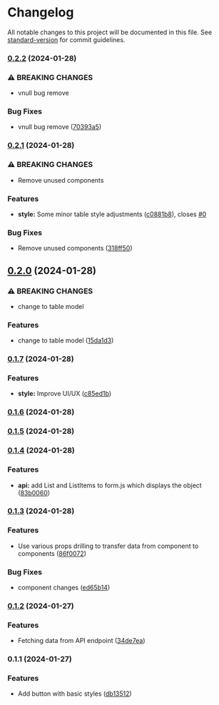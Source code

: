# Changelog

All notable changes to this project will be documented in this file. See [standard-version](https://github.com/conventional-changelog/standard-version) for commit guidelines.

### [0.2.2](https://github.com/ptech12/fetch-data-challange/compare/v0.2.1...v0.2.2) (2024-01-28)


### ⚠ BREAKING CHANGES

* vnull bug remove

### Bug Fixes

* vnull bug remove ([70393a5](https://github.com/ptech12/fetch-data-challange/commit/70393a56fe63604e87786959d786c08c63ad55cd))

### [0.2.1](https://github.com/ptech12/fetch-data-challange/compare/v0.2.0...v0.2.1) (2024-01-28)


### ⚠ BREAKING CHANGES

* Remove unused components

### Features

* **style:** Some minor table style adjustments ([c0881b8](https://github.com/ptech12/fetch-data-challange/commit/c0881b8a256963a2db99bd1221e2b858c0c0048a)), closes [#0](https://github.com/ptech12/fetch-data-challange/issues/0)


### Bug Fixes

* Remove unused components ([318ff50](https://github.com/ptech12/fetch-data-challange/commit/318ff508a2db700a3d96f25943886e255f729788))

## [0.2.0](https://github.com/ptech12/fetch-data-challange/compare/v0.1.7...v0.2.0) (2024-01-28)


### ⚠ BREAKING CHANGES

* change to table model

### Features

* change to table model ([15da1d3](https://github.com/ptech12/fetch-data-challange/commit/15da1d3df06bf0ba97642b0685f9aee12c67bcfa))

### [0.1.7](https://github.com/ptech12/fetch-data-challange/compare/v0.1.4...v0.1.7) (2024-01-28)


### Features

* **style:** Improve UI/UX ([c85ed1b](https://github.com/ptech12/fetch-data-challange/commit/c85ed1bbdadaeb5ea8756f0273a5cd9b9d9bb9b4))

### [0.1.6](https://github.com/ptech12/fetch-data-challange/compare/v0.1.5...v0.1.6) (2024-01-28)

### [0.1.5](https://github.com/ptech12/fetch-data-challange/compare/v0.1.4...v0.1.5) (2024-01-28)

### [0.1.4](https://github.com/ptech12/fetch-data-challange/compare/v0.1.3...v0.1.4) (2024-01-28)


### Features

* **api:** add List and ListItems to form.js which displays the object ([83b0060](https://github.com/ptech12/fetch-data-challange/commit/83b0060a35274ecdf4232d898291b249a64842cb))

### [0.1.3](https://github.com/ptech12/fetch-data-challange/compare/v0.1.2...v0.1.3) (2024-01-28)


### Features

* Use various props drilling to transfer data from component to components ([86f0072](https://github.com/ptech12/fetch-data-challange/commit/86f0072530c91d23942f318a65e24ee6d525d782))


### Bug Fixes

* component changes ([ed65b14](https://github.com/ptech12/fetch-data-challange/commit/ed65b144d38962c8c4de0843986252fcf519dbd3))

### [0.1.2](https://github.com/ptech12/fetch-data-challange/compare/v0.1.1...v0.1.2) (2024-01-27)


### Features

* Fetching data from API endpoint ([34de7ea](https://github.com/ptech12/fetch-data-challange/commit/34de7eae46a4e7dc1354c9ee255be9241ddb907c))

### 0.1.1 (2024-01-27)


### Features

* Add button with basic styles ([db13512](https://github.com/ptech12/fetch-data-challange/commit/db135122ed37717a6da27f8affe25950a96b738f))
